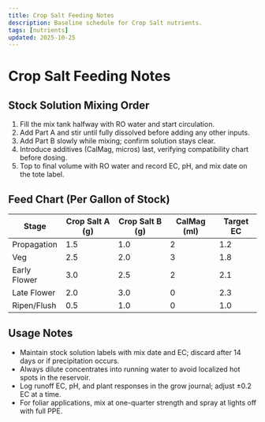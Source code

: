 ```yaml
---
title: Crop Salt Feeding Notes
description: Baseline schedule for Crop Salt nutrients.
tags: [nutrients]
updated: 2025-10-25
---
```


# Crop Salt Feeding Notes

## Stock Solution Mixing Order

1. Fill the mix tank halfway with RO water and start circulation.
2. Add Part A and stir until fully dissolved before adding any other inputs.
3. Add Part B slowly while mixing; confirm solution stays clear.
4. Introduce additives (CalMag, micros) last, verifying compatibility chart before dosing.
5. Top to final volume with RO water and record EC, pH, and mix date on the tote label.

## Feed Chart (Per Gallon of Stock)

| Stage | Crop Salt A (g) | Crop Salt B (g) | CalMag (ml) | Target EC |
|-------|-----------------|-----------------|-------------|-----------|
| Propagation | 1.5 | 1.0 | 2 | 1.2 |
| Veg | 2.5 | 2.0 | 3 | 1.8 |
| Early Flower | 3.0 | 2.5 | 2 | 2.1 |
| Late Flower | 2.0 | 3.0 | 0 | 2.3 |
| Ripen/Flush | 0.5 | 1.0 | 0 | 1.0 |

## Usage Notes

- Maintain stock solution labels with mix date and EC; discard after 14 days or if precipitation occurs.
- Always dilute concentrates into running water to avoid localized hot spots in the reservoir.
- Log runoff EC, pH, and plant responses in the grow journal; adjust ±0.2 EC at a time.
- For foliar applications, mix at one-quarter strength and spray at lights off with full PPE.
